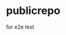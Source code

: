 # publicrepo
for e2e test

























































































































































































































































































































































































































































































































































































































































































































































































































































































































































































































































































































































































































































































































































































































































































































































































































































































